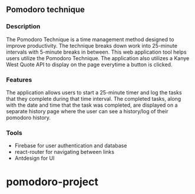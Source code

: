 ## Pomodoro technique

### Description

The Pomodoro Technique is a time management method designed to improve productivity. The technique breaks down work into 25-minute intervals with 5-minute breaks in between. This web application tool helps users utilize the Pomodoro Technique. The application also utilizes a Kanye West Quote API to display on the page everytime a button is clicked.

### Features

The application allows users to start a 25-minute timer and log the tasks that they complete during that time interval. The completed tasks, along with the date and time that the task was completed, are displayed on a separate history page where the user can see a history/log of their pomodoro history.

### Tools

- Firebase for user authentication and database 
- react-router for navigating between links
- Antdesign for UI
# pomodoro-project
